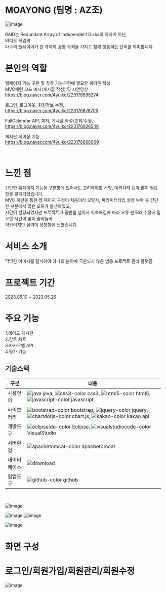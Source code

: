 # MOAYONG (팀명 : AZ조)

![image](https://github.com/2021-SMHRD-KDT-BigData-18/AZJo/assets/132859531/de8efb58-ba23-498a-b598-8bc992d4d9e6)

RAID는 Redundant Array of Independent Disks의 약자가 아닌, <BR>
비디오 게임의 <BR>
다수의 플레이어가 한 가지의 공통 목적을 가지고 함께 행동하는 단어를 의미합니다.

# 본인의 역할
웹페이지 기능 구현 및 각각 기능구현에 필요한 쿼리문 작성 <BR>
MVC패턴 코드 예시(게시글 작성) 및 시연영상 <BR>
https://blog.naver.com/4yuiko/223176895274 <BR>

로그인, 로그아웃, 회원정보 수정. <BR> 
https://blog.naver.com/4yuiko/223176878705 <BR>

FullCalendar API, 쪽지, 게시글 작성/조회/수정, <BR>
https://blog.naver.com/4yuiko/223176926546 <BR>

게시판 페이징 기능. <BR>
https://blog.naver.com/4yuiko/223176868969 <BR>

<BR>

# 느낀 점
간단한 홈페이지 기능을 구현함에 있어서도 고려해야할 사항, 예외처리 등이 많이 필요함을 알게되었습니다. <BR>
MVC 패턴을 통한 웹 페이지 구성이 처음이라 오탈자, 파라미터타입 설정 누락 등 간단한 부분에서 많은 오류가 발생하였고, <BR>
시간이 할당되었지만 프로젝트가 중반을 넘어서 익숙해짐에 따라 오류 빈도와 수정에 필요한 시간이 많이 줄어들어 <BR>
약간이지만 실력이 성장함을 느꼈습니다.


# 서비스 소개
딱딱한 이미지를 탈피하여 하나의 분야에 국한되지 않은 범용 프로젝트 관리 플랫폼

# 프로젝트 기간
2023.05.10 ~ 2023.05.26

# 주요 기능
1.레이드 게시판
<BR>
2.간트 차트
<BR>
3.카카오맵 API
<BR>
4.평가 기능
<BR>

## 기술스택
|구분|내용|
|------|---|
|사용언어|![java](https://github.com/2021-SMHRD-KDT-BigData-18/scentis/assets/130745390/150534b0-7d09-4cc8-9093-73c7f35bd58e) java, ![css3-color](https://github.com/2021-SMHRD-KDT-BigData-18/scentis/assets/130745390/07fcbc81-de08-412d-bd86-471b9170a21b) css3, ![html5-color](https://github.com/2021-SMHRD-KDT-BigData-18/scentis/assets/130745390/9f9ede26-edda-48f1-8dd4-e26ea5a44c3a) html5, ![javascript-color](https://github.com/2021-SMHRD-KDT-BigData-18/scentis/assets/130745390/d3f92edd-b8ac-4dcb-9fa2-2ad003dd87b3) javascript  |
|라이브러리|![bootstrap-color](https://github.com/2021-SMHRD-KDT-BigData-18/scentis/assets/130745390/c5cbbd1f-7d1b-4f93-bce7-1167cbab848a) bootstrap, ![jquery-color](https://github.com/2021-SMHRD-KDT-BigData-18/scentis/assets/130745390/38690816-d9fb-4a34-9b68-9647a61053e9) jquery, ![chartdotjs-color](https://github.com/2021-SMHRD-KDT-BigData-18/scentis/assets/130745390/3b88ee03-f718-472d-9553-147a822754fc) chart.js, ![kakao-color](https://github.com/2021-SMHRD-KDT-BigData-18/scentis/assets/130745390/15d14767-218b-4a99-af5c-0c01c6a1f5a7) kakao api |
|개발도구| ![eclipseide-color](https://github.com/2021-SMHRD-KDT-BigData-18/scentis/assets/130745390/8222ae87-6597-4f9d-adcc-6342ef1ba5bb) Eclipse, ![visualstudiocode-color](https://github.com/2021-SMHRD-KDT-BigData-18/scentis/assets/130745390/9e79ba8d-75c2-4134-aaf8-a503350bf679) VisualStudio |
|서버환경|![apachetomcat-color](https://github.com/2021-SMHRD-KDT-BigData-18/scentis/assets/130745390/2bf4c4ad-dc67-494d-903f-6c1b4f7a9e1f) apachetomcat |
|데이터베이스|![download](https://github.com/JaeYoon8925/MOAYONG/assets/130745390/54fea4b6-1e7f-42c5-913a-3364ff5762bd)|
|협업도구|![github-color](https://github.com/2021-SMHRD-KDT-BigData-18/scentis/assets/130745390/4f02bd37-8cdc-4860-92a7-1d8d4e10bbdb) github |
<BR>

![image](https://github.com/2021-SMHRD-KDT-BigData-18/AZJo/assets/132859531/f7ef7a4d-cecf-4593-b727-b93d0c74135a)

![image](https://github.com/2021-SMHRD-KDT-BigData-18/AZJo/assets/132859531/7e1a14a4-1b63-45b8-93cd-258d5b0920b7)
![image](https://github.com/2021-SMHRD-KDT-BigData-18/AZJo/assets/132859531/3734c12b-311d-4dec-90de-75755b86e0ae)

![image](https://github.com/2021-SMHRD-KDT-BigData-18/AZJo/assets/132859531/8d6e9d77-21c6-4861-8a2c-8a4b7c87da8b)

# 화면 구성

# 로그인/회원가입/회원관리/회원수정
![image](https://github.com/2021-SMHRD-KDT-BigData-18/AZJo/assets/132859531/ee4bf607-2600-49cf-8bba-f35dc9bbe703)




